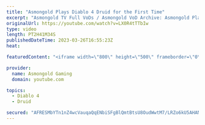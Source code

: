 ```yaml
---
title: "Asmongold Plays Diablo 4 Druid for the First Time"
excerpt: "Asmongold TV Full VoDs / Asmongold VoD Archive: Asmongold Plays Diablo IV Druid for the first Time going over all the ..."
originalUrl: https://youtube.com/watch?v=LX0R4tTTbIw
type: video
length: PT2H41M34S
publishedDateTime: 2023-03-26T16:55:23Z
heat: 

featuredContent: "<iframe width=\"800\" height=\"500\" frameborder=\"0\" src=\"https://www.youtube.com/embed/LX0R4tTTbIw\" allow=\"accelerometer; autoplay; encrypted-media; gyroscope; picture-in-picture\" allowfullscreen></iframe>"

provider:
  name: Asmongold Gaming
  domain: youtube.com

topics:
  - Diablo 4
  - Druid

secured: "AFRESMbYTn1nZ4wcVauqaQqENbiSFgBlQmtBtsU8OudWwtM7/LRZo6kU5AHANpfj87v6kvqyYUoRRDqKe9F7dLKIHo8aEXJHkXi6+xUrkcu6gxA1y3tbgANhAddMZCFhFwHcSdCKasYxZsz3zADhMaoUR0pH6KpEAFCvK9ffTR5XnDjFTAwH0Qy3JO8eyr7M4AKrczwTxN+oMZ6OqQeHiWxuOPvmAqjhwMaB7quNcLSWmP0GR8ehNQYFYQQ3UEbt0FeycoExyMJ39zKM2peEJvAra+sfmpdNpL4kU932S5ZnlHo3a8nKvmzCPRvbrgT263iToJGxzHlJaSXrFLzfUBjm6bx6wZS7YtLBk99ZBiTu2ru32mr8swcrnZ3ExiIz8g4A5Uh7UFY3bsfrlqfPGfep0hrg56NQpjPch8dJevH5VB0UNgwEwmLdoErORjFD;8K8zUtjmLP5ERskNKSyHoQ=="
---
```


